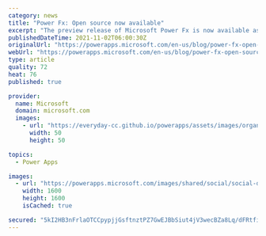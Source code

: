 ```yaml
---
category: news
title: "Power Fx: Open source now available"
excerpt: "The preview release of Microsoft Power Fx is now available as open source on GitHub  You can now freely integrate this Excel-like, low code programming language in all of your own projects."
publishedDateTime: 2021-11-02T06:00:30Z
originalUrl: "https://powerapps.microsoft.com/en-us/blog/power-fx-open-source-now-available/"
webUrl: "https://powerapps.microsoft.com/en-us/blog/power-fx-open-source-now-available/"
type: article
quality: 72
heat: 76
published: true

provider:
  name: Microsoft
  domain: microsoft.com
  images:
    - url: "https://everyday-cc.github.io/powerapps/assets/images/organizations/microsoft.com-50x50.jpg"
      width: 50
      height: 50

topics:
  - Power Apps

images:
  - url: "https://powerapps.microsoft.com/images/shared/social/social-default-image.png"
    width: 1600
    height: 1600
    isCached: true

secured: "5kI2HB3nFrlaOTCCpypjjGsftnztPZ7GwEJBbSiut4jV3wecBZa8Lq/dFRtfiB1KZ/q5XVu1Qxlo2wlRXkoI/0pjgAqAomfkjY5X2Dj6HMgpMpIXCN18dGaSfprKYijBcNN1I8pggDRJvMolPi8lBYmCUqY+wbPGYQ4wtgxytrqKhSJRWPBTo0kFBawLzGtVEy2oh+2WggX9cVnlfQTYcETPL3kE4ObNYwc8Y2rcwpLyzzRXgierVXj0XBNIMuMMRLlThNS7PuShqMatN3jzl5gbEHx4HrJ8wwIYNHeh6zGl7osxprkPzg5NGayWwX3IdP2I9i0GUI5DdGtv+TT4n5rR+jI64VPSPy5wta3XTgY=;oPfp2c7Y9G01STSCmILbTg=="
---
```


